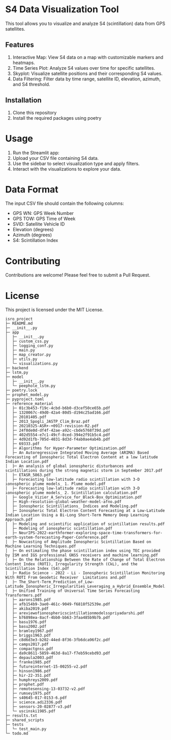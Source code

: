 # S4 Data Visualization Tool

This tool allows you to visualize and analyze S4 (scintillation) data from GPS satellites.

## Features

1. Interactive Map: View S4 data on a map with customizable markers and heatmaps.
2. Time Series Plot: Analyze S4 values over time for specific satellites.
3. Skyplot: Visualize satellite positions and their corresponding S4 values.
4. Data Filtering: Filter data by time range, satellite ID, elevation, azimuth, and S4 threshold.

## Installation

1. Clone this repository
2. Install the required packages using poetry

# Usage

1. Run the Streamlit app:
2. Upload your CSV file containing S4 data.
3. Use the sidebar to select visualization type and apply filters.
4. Interact with the visualizations to explore your data.

# Data Format

The input CSV file should contain the following columns:

- GPS WN: GPS Week Number
- GPS TOW: GPS Time of Week
- SVID: Satellite Vehicle ID
- Elevation (degrees)
- Azimuth (degrees)
- S4: Scintillation Index

# Contributing

Contributions are welcome! Please feel free to submit a Pull Request.

# License

This project is licensed under the MIT License.

```
isro_project
├─ README.md
├─ __init__.py
├─ app
│  ├─ __init__.py
│  ├─ custom_css.py
│  ├─ logging_conf.py
│  ├─ main.py
│  ├─ map_creator.py
│  ├─ utils.py
│  └─ visualizations.py
├─ backend
├─ lstm.py
├─ model
│  ├─ __init__.py
│  └─ peephole_lstm.py
├─ poetry.lock
├─ prophet_model.py
├─ pyproject.toml
├─ reference_material
│  ├─ 01c3b453-f19c-4cbd-b6b0-d3cef50ce65b.pdf
│  ├─ 1320067c-49d0-42a4-80d5-d194c25ad166.pdf
│  ├─ 20101405.pdf
│  ├─ 2013_Spogli_JASTP_Clim_Braz.pdf
│  ├─ 20210325-ASR+-+0917-revision-R2.pdf
│  ├─ 24f0de0d-df4f-42ae-a92c-cbde5768f39d.pdf
│  ├─ 402d5554-e7c1-49cf-8ced-394e2f91b5c4.pdf
│  ├─ 4d92d1fb-705d-4031-8d3d-f4ab0ae4ab4b.pdf
│  ├─ 69333.pdf
│  ├─ Algorithms for Hyper-Parameter Optimization.pdf
│  ├─ An Autoregressive Integrated Moving Average (ARIMA) Based Forecasting of Ionospheric Total Electron Content at a low latitude Indian Location.pdf
│  ├─ An analysis of global ionospheric disturbances and scintillations during the strong magnetic storm in September 2017.pdf
│  ├─ ETASR_5863.pdf
│  ├─ Forecasting low‐latitude radio scintillation with 3‐D ionospheric plume models_ 1. Plume model.pdf
│  ├─ Forecasting low‐latitude radio scintillation with 3‐D ionospheric plume models_ 2. Scintillation calculation.pdf
│  ├─ Google_Vizier_A_Service_for_Black-Box_Optimization.pdf
│  ├─ High-resolution-global-weather-model-afno.pdf
│  ├─ Ionospheric Scintillations_ Indices and Modeling.pdf
│  ├─ Ionospheric Total Electron Content Forecasting at a Low-Latitude Indian Location Using a Bi-Long Short-Term Memory Deep Learning Approach.pdf
│  ├─ Modeling and scientific application of scintillation results.pdf
│  ├─ Modeling of ionospheric scintillation.pdf
│  ├─ NeurIPS-2022-earthformer-exploring-space-time-transformers-for-earth-system-forecasting-Paper-Conference.pdf
│  ├─ Nowcasting of Amplitude Ionospheric Scintillation Based on Machine Learning Techniques.pdf
│  ├─ On estimating the phase scintillation index using TEC provided by ISM and IGS professional GNSS receivers and machine learning.pdf
│  ├─ On the Relationship Between the Rate of Change of Total Electron Content Index (ROTI), Irregularity Strength (CkL), and the Scintillation Index (S4).pdf
│  ├─ Radio Science - 2022 - Li - Ionospheric Scintillation Monitoring With ROTI From Geodetic Receiver  Limitations and.pdf
│  ├─ The_Short-Term_Prediction_of_Low-Latitude_Ionospheric_Irregularities_Leveraging_a_Hybrid_Ensemble_Model.pdf
│  ├─ Unified Training of Universal Time Series Forecasting Transformers.pdf
│  ├─ aarons1985.pdf
│  ├─ afb154b9-3ae0-461c-9049-f6818f52539e.pdf
│  ├─ akiba2019.pdf
│  ├─ areviewofionosphericscintillationmodelsspriyadarshi.pdf
│  ├─ b76898ea-8acf-4bb0-bb63-3faa485b9b7b.pdf
│  ├─ basu1976.pdf
│  ├─ basu2002.pdf
│  ├─ bramley1967.pdf
│  ├─ briggs1963.pdf
│  ├─ c8d6d3e3-b202-44ed-8f36-3fb6dca96f2c.pdf
│  ├─ camps2017.pdf
│  ├─ compactgnss.pdf
│  ├─ da9c8611-5859-463d-8a17-f7eb59cebd93.pdf
│  ├─ depaula2003.pdf
│  ├─ franke1985.pdf
│  ├─ futureinternet-15-00255-v2.pdf
│  ├─ hinson1986.pdf
│  ├─ hir-22-351.pdf
│  ├─ humphreys2009.pdf
│  ├─ prophet.pdf
│  ├─ remotesensing-13-03732-v2.pdf
│  ├─ rumsey1975.pdf
│  ├─ s40645-017-0153-6.pdf
│  ├─ science.adi2336.pdf
│  ├─ sensors-20-02877-v3.pdf
│  └─ uscinski1985.pdf
├─ results.txt
├─ shared_scripts
├─ tests
│  └─ test_main.py
└─ todo.md

```